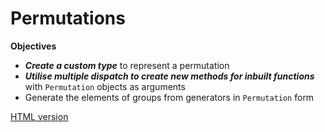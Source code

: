 # Permutations

**Objectives**
- ***Create a custom type*** to represent a permutation
- ***Utilise multiple dispatch to create new methods for inbuilt functions*** with `Permutation` objects as arguments
- Generate the elements of groups from generators in `Permutation` form

[HTML version](https://sje30.github.io/catam-julia/casestudies/Permutations/permutationsnotebook.html)
